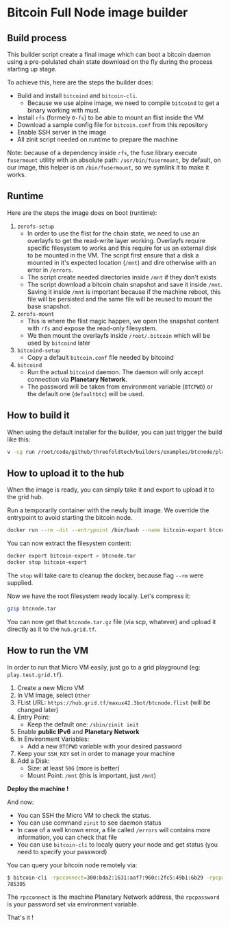 # Bitcoin Full Node image builder

## Build process

This builder script create a final image which can boot a bitcoin daemon using a pre-polulated chain state
download on the fly during the process starting up stage.

To achieve this, here are the steps the builder does:
- Build and install `bitcoind` and `bitcoin-cli`.
  - Because we use alpine image, we need to compile `bitcoind` to get a binary working with musl.
- Install `rfs` (formely `0-fs`) to be able to mount an flist inside the VM
- Download a sample config file for `bitcoin.conf` from this repository
- Enable SSH server in the image
- All zinit script needed on runtime to prepare the machine

Note: because of a dependency inside `rfs`, the fuse library execute `fusermount` utility with an absolute
path: `/usr/bin/fusermount`, by default, on our image, this helper is on `/bin/fusermount`, so we symlink it to make it works.

## Runtime

Here are the steps the image does on boot (runtime):

1. `zerofs-setup`
    - In order to use the flist for the chain state, we need to use an overlayfs to get the read-write layer working.
      Overlayfs require specific filesystem to works and this require for us an external disk to be mounted in the VM. The script
      first ensure that a disk a mounted in it's expected location (`/mnt`) and dire otherwise with an error in `/errors`.
    - The script create needed directories inside `/mnt` if they don't exists
    - The script download a bitcoin chain snapshot and save it inside `/mnt`. Saving it inside `/mnt` is important because
    if the machine reboot, this file will be persisted and the same file will be reused to mount the base snapshot.
2. `zerofs-mount`
    - This is where the flist magic happen, we open the snapshot content with `rfs` and expose the read-only filesystem.
    - We then mount the overlayfs inside `/root/.bitcoin` which will be used by `bitcoind` later
3. `bitcoind-setup`
    - Copy a default `bitcoin.conf` file needed by bitcoind
4. `bitcoind`
    - Run the actual `bitcoind` daemon. The daemon will only accept connection via **Planetary Network**.
    - The password will be taken from environment variable (`BTCPWD`) or the default one (`defaultbtc`) will be used.

## How to build it

When using the default installer for the builder, you can just trigger the build like this:
```sh
v -cg run /root/code/github/threefoldtech/builders/examples/btcnode/play_btcnode.v
```

## How to upload it to the hub

When the image is ready, you can simply take it and export to upload it to the grid hub.

Run a temporarily container with the newly built image. We override the entrypoint to avoid starting the bitcoin node.
```sh
docker run --rm -dit --entrypoint /bin/bash --name bitcoin-export btcnode
```

You can now extract the filesystem content:
```sh
docker export bitcoin-export > btcnode.tar
docker stop bitcoin-export
```

The `stop` will take care to cleanup the docker, because flag `--rm` were supplied.

Now we have the root filesystem ready locally. Let's compress it:
```sh
gzip btcnode.tar
```

You can now get that `btcnode.tar.gz` file (via scp, whatever) and upload it directly as it to the `hub.grid.tf`.

## How to run the VM

In order to run that Micro VM easily, just go to a grid playground (eg: `play.test.grid.tf`).

1. Create a new Micro VM
2. In VM Image, select `Other`
3. FList URL: `https://hub.grid.tf/maxux42.3bot/btcnode.flist` (will be changed later)
4. Entry Point:
    - Keep the default one: `/sbin/zinit init`
5. Enable **public IPv6** and **Planetary Network**
6. In Environment Variables:
    - Add a new `BTCPWD` variable with your desired password
7. Keep your `SSH_KEY` set in order to manage your machine
8. Add a Disk:
    - Size: at least `50G` (more is better)
    - Mount Point: `/mnt` (this is important, just `/mnt`)

**Deploy the machine !**

And now:
- You can SSH the Micro VM to check the status.
- You can use command `zinit` to see daemon status
- In case of a well known error, a file called `/errors` will contains more information, you can check that file
- You can use `bitcoin-cli` to localy query your node and get status (you need to specify your password)

You can query your bitcoin node remotely via:
```sh
$ bitcoin-cli -rpcconnect=300:bda2:1631:aaf7:960c:2fc5:49b1:6b29 -rpcpassword=custompwd getblockscount
785305
```

The `rpcconnect` is the machine Planetary Network address, the `rpcpassword` is your password set via environment variable.

That's it !
